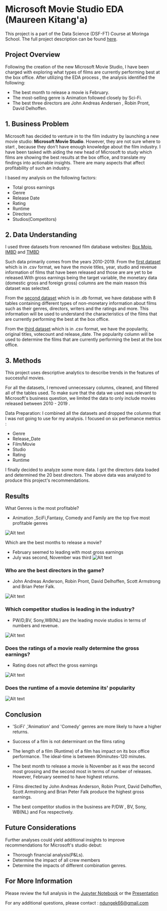 # Microsoft Movie Studio EDA (Maureen Kitang'a)

This project is a part of the Data Science (DSF-FT) Course at Moringa School. The full project description can be found [here](https://moringa.instructure.com/courses/243/pages/phase-1-project-description?module_item_id=44802).


## Project Overview 

Following the creation of the new Microsoft Movie Studio, I have been charged with exploring 
what types of films are currently performing best at the box office. After utilizing the EDA process ,
the analysis identified the following:
  * The best month to release a movie is February.
  * The most-selling genre is Animation followed closely by Sci-Fi.
  * The best three directors are John Andreas Andersen , Robin Pront, David Delhoffen.


  ## 1. Business Problem

Microsoft has decided to venture in to the film industry by launching a new movie studio: **Microsoft Movie Studio**.
However, they are not sure where to start , because they don't have enough knowledge about the film industry.
I have been tasked with aiding the new head of Microsoft to study which films  are showing the best results at the box office, and translate my findings into actionable insights. There are many aspects that affect profitability of such an industry. 

I based my analysis on the following factors:
 * Total gross earnings
 * Genre
 * Release Date
 * Rating
 * Runtime
 * Directors
 * Studios(Competitors)


## 2. Data Understanding

I used three datasets from renowned film database websites: [Box Mojo](https://www.boxofficemojo.com/), [IMBD](https://www.imdb.com/) and [TMBD](https://www.themoviedb.org/)
 
Such data primarily comes from the years 2010-2019.
From the  [first dataset](https://www.boxofficemojo.com/) which is in .csv format, we have the movie titles, year, studio and revenue information of films that have been released and those are are yet to be released.With gross earnings being the target variable, the monetary data (domestic gross and foreign gross) columns are the main reason this dataset was selected. 

From the [second dataset](https://www.imdb.com/) which is in .db format, we have database with 8 tables containing different types of non-monetary information about films such as their genres, directors, writers and the ratings and more. This information will be used to understand the characteristics of the films that are currently performing the best at the box office.

From the [third dataset](https://www.themoviedb.org/) which is in .csv format, we have the popularity, original titles, votecount and release_date. The popularity column will be used to determine the films that are currently performing the best at the box office.



## 3. Methods

This project uses descriptive analytics to describe trends in the features of successful movies.

For all the datasets, I removed unnecessary columns, cleaned, and filtered all of the tables used. To make sure that the data we used was relevant to Microsoft's business question, we limited the data to only include movies released between 2010 - 2019 .

Data Preparation: I combined all the datasets and dropped the columns that I was not going to use for my analysis.
I focused on six perfomance metrics :
* Genre
* Release_Date
* Film/Movie
* Studio
* Rating
* Runtime

I finally decided to analyze some more data. I got the directors data loaded and determined the 20 best directors.
The above data was analyzed to produce this project's recommendations.


## Results
 
What Genres is the most profitable?
* Animation ,SciFi,Fantasy, Comedy and Family are the top five most profitable genres

<img
  src="images\Genres.png"
  alt="Alt text"
  title="Optional title"
  style="display: inline-block; margin: 0 auto; max-width: 500px">


Which are the best months to release a movie?
* February seemed to leading with most gross earnings
* July was second, November was third
<img
  src="images\release_date.png"
  alt="Alt text"
  title="Optional title"
  style="display: inline-block; margin: 0 auto; max-width: 500px">




### Who are the best directors in the game?
* John Andreas Anderson, Robin Pront, David Delhoffen, Scott Armstrong and Brian Peter Falk.

<img
  src="images\directors.png"
  alt="Alt text"
  title="Optional title"
  style="display: inline-block; margin: 0 auto; max-width: 400px">


### Which competitor studios is leading in the industry?
* PW/D,BV, Sony,WB(NL) are the leading movie studios in terms of numbers and revenue.

<img
  src="images\studio.png"
  alt="Alt text"
  title="Optional title"
  style="display: inline-block; margin: 0 auto; max-width: 400px">


### Does the ratings of a movie really determine the gross earnings?
* Rating does not affect the gross earnings

<img
  src="images\ratings.png"
  alt="Alt text"
  title="Optional title"
  style="display: inline-block; margin: 0 auto; max-width: 400px">


### Does the runtime of a movie detemine its' popularity
<img
  src="images\runtime.png"
  alt="Alt text"
  title="Optional title"
  style="display: inline-block; margin: 0 auto; max-width: 400px">




## Conclusion

* 'SciFi' ,'Animation' and 'Comedy' genres are more likely to have a higher returns.

* Success of a film is not determinant on the films rating

* The length of a film (Runtime) of a film has impact on its box office performance. The ideal-time is between 90minutes-120 minutes.

* The best month to release a movie is November as it was the second most grossing and the second most in terms of number of releases. However, February seemed to have highest returns.

* Films directed by John Andreas Anderson, Robin Pront, David Delhoffen, Scott Armstrong and Brian Peter Falk produce the highest gross earnings.

* The best competitor studios in the business  are  P/DW , BV, Sony, WB(NL) and Fox respectively.


## Future Considerations
Further analyses could yield additional insights to improve recommendations for Microsoft's studio debut:
* Thorough financial analysis(P&Ls).
* Determine the impact of all crew members
* Determine the impacts of different combination genres.


## For More Information
Please review the full analysis in the [Jupyter Notebook](https://github.com/ndungek/Microsoft-Movie-Studio-EDA/blob/main/index.ipynb) or the [Presentation](https://drive.google.com/file/d/1WKT-wjj0-z9143Wr2REG-Km-8hND0hU3/view?usp=sharing)

For any additional questions, please contact : ndungek66@gmail.com
